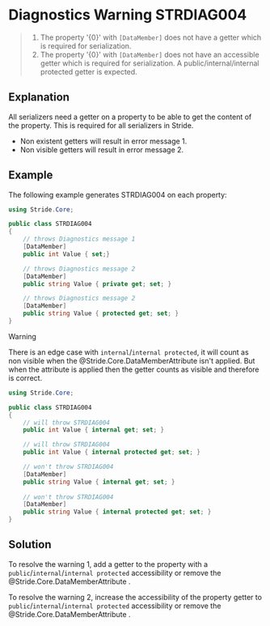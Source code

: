 # Diagnostics Warning STRDIAG004

> 1. The property '{0}' with `[DataMember]` does not have a getter which is required for serialization.
> 2. The property '{0}' with `[DataMember]` does not have an accessible getter which is required for serialization. A public/internal/internal protected getter is expected.

## Explanation

All serializers need a getter on a property to be able to get the content of the property.
This is required for all serializers in Stride.
- Non existent getters will result in error message 1.
- Non visible getters will result in error message 2.

## Example

The following example generates STRDIAG004 on each property:

```csharp
using Stride.Core;

public class STRDIAG004
{
    // throws Diagnostics message 1
    [DataMember]
    public int Value { set;}

    // throws Diagnostics message 2
    [DataMember]
    public string Value { private get; set; }

    // throws Diagnostics message 2 
    [DataMember]
    public string Value { protected get; set; }
}
```

> [!WARNING]
> There is an edge case with `internal`/`internal protected`, it will count as non visible when the @Stride.Core.DataMemberAttribute isn't applied. 
> But when the attribute is applied then the getter counts as visible and therefore is correct.

```csharp
using Stride.Core;

public class STRDIAG004
{
    // will throw STRDIAG004
    public int Value { internal get; set; }

    // will throw STRDIAG004
    public int Value { internal protected get; set; }

    // won't throw STRDIAG004
    [DataMember]
    public string Value { internal get; set; }
    
    // won't throw STRDIAG004
    [DataMember]
    public string Value { internal protected get; set; }
}
```

## Solution

To resolve the warning 1, add a getter to the property with a `public`/`internal`/`internal protected` accessibility or remove the @Stride.Core.DataMemberAttribute .

To resolve the warning 2, increase the accessibility of the property getter to `public`/`internal`/`internal protected` accessibility or remove the @Stride.Core.DataMemberAttribute .

